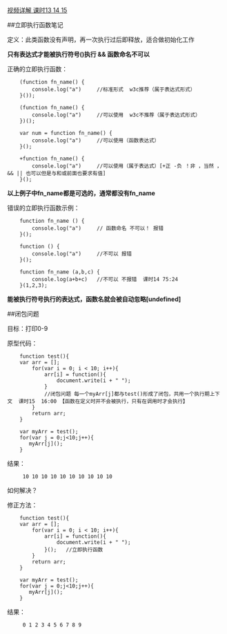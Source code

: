 [视频详解 课时13 14 15](https://study.163.com/course/introduction/1004170004.htm)


##立即执行函数笔记

定义：此类函数没有声明，再一次执行过后即释放，适合做初始化工作

**只有表达式才能被执行符号()执行 && 函数命名不可以**

正确的立即执行函数：

		(function fn_name() {
			console.log("a")     //标准形式  w3c推荐（属于表达式形式）
		}());

		(function fn_name() {
			console.log("a")     //可以使用  w3c不推荐（属于表达式形式）
		})();
		
		var num = function fn_name() {
			console.log("a")     //可以使用（函数表达式）
		}();
		
		+function fn_name() {
			console.log("a")     //可以使用（属于表达式）[+正 -负 ！非 ，当然 ，&& || 也可以但是与和或前面也要求有值]
		}();

**以上例子中fn_name都是可选的，通常都没有fn_name**


错误的立即执行函数示例：

		function fn_name () {
			console.log("a")	 //	函数命名 不可以！ 报错
		}();

		function () {
			console.log("a")     //不可以 报错
		}();

		function fn_name (a,b,c) {
			console.log(a+b+c)	 //不可以 不报错  课时14 75:24
		}(1,2,3);

**能被执行符号执行的表达式，函数名就会被自动忽略[undefined]**


##闭包问题

目标：打印0-9

原型代码：

		function test(){
		var arr = [];
			for(var i = 0; i < 10; i++){
				arr[i] = function(){
					document.write(i + " ");
				}    
				//闭包问题 每一个myArr[j]都与test()形成了闭包，共用一个执行期上下文  课时15  16:00 【函数在定义时并不会被执行，只有在调用时才会执行】
			}
		    return arr;
		}
		
		var myArr = test();
		for(var j = 0;j<10;j++){
		   myArr[j]();
		}

结果：

		 10 10 10 10 10 10 10 10 10 10

如何解决？

修正方法：

		function test(){
		var arr = [];
			for(var i = 0; i < 10; i++){
				arr[i] = function(){
					document.write(i + " ");
				}();   //立即执行函数
			}
		    return arr;
		}
		
		var myArr = test();
		for(var j = 0;j<10;j++){
		   myArr[j]();
		}

结果：

		 0 1 2 3 4 5 6 7 8 9
